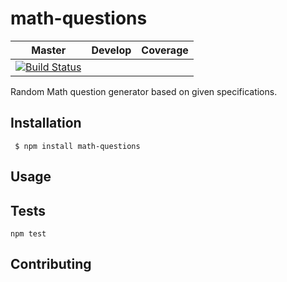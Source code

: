 # math-questions

Master | Develop | Coverage
--- | --- | ---
[![Build Status](https://travis-ci.org/shawnkoon/math-questions.svg?branch=master)](https://travis-ci.org/shawnkoon/math-questions) | | 

Random Math question generator based on given specifications.

## Installation

```
 $ npm install math-questions
```


## Usage



## Tests

  `npm test`

## Contributing
